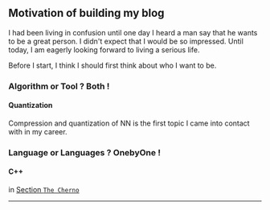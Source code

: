 ## Motivation of building my blog

I had been living in confusion until one day I heard a man say that he wants to be a great person. I didn't expect that I would be so impressed. Until today, I am eagerly looking forward to living a serious life.

Before I start, I think I should first think about who I want to be.

### Algorithm or Tool ? Both !

#### Quantization

Compression and quantization of NN is the first topic I came into contact with in my career.

### Language or Languages ? OnebyOne !

#### C++

in [Section `The Cherno`](https://www.youtube.com/@TheCherno)

---
